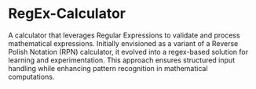 # RegEx-Calculator
A calculator that leverages Regular Expressions to validate and process mathematical expressions. Initially envisioned as a variant of a Reverse Polish Notation (RPN) calculator, it evolved into a regex-based solution for learning and experimentation. This approach ensures structured input handling while enhancing pattern recognition in mathematical computations.
